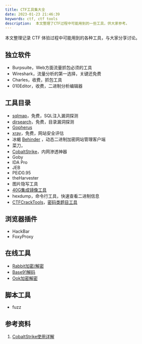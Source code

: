 ```yaml
---
title: CTF工具集大全
date: 2023-01-23 21:46:39
keywords: ctf, ctf tools
description:  本文整理了CTF过程中可能用到的一些工具，供大家参考。
---
```


本文整理记录 CTF 体验过程中可能用到的各种工具，与大家分享讨论。

## 独立软件

* Burpsuite，Web方面流量抓包必须的工具
* Wireshark，流量分析的第一选择，关键还免费
* Charles，收费，抓包工具
* 010Editor，收费，二进制分析编辑器

## 工具目录

* [sqlmap](http://codelinks.cn/2023/01/25/ctf-tools-sqlmap/)，免费，SQL注入漏洞探测
* [dirsearch](http://codelinks.cn/2023/01/26/ctf-tools-dirsearch/)，免费，目录漏洞探测
* [Gopherus](http://codelinks.cn/2023/01/27/ctf-tools-gopherus/)
* [xray](http://codelinks.cn/2023/02/24/ctf-tools-xray/)，免费，网站安全评估
* 冰蝎 [Behinder](https://github.com/rebeyond/Behinder/releases/) ，动态二进制加密网站管理客户端
* 菜刀，
* [CobaltStrike](https://www.cobaltstrike.com)，内网渗透神器
* Goby
* IDA Pro
* JEB
* PEiD0.95
* theHarvester
* 图片隐写工具
* [40G集成镜像工具](https://github.com/makoto56/penetration-suite-toolkit)
* hexdump，命令行工具，快速查看二进制信息
* [CTFCrackTools](https://github.com/0Chencc/CTFCrackTools)，[密码类题目工具](https://zhuanlan.zhihu.com/p/139492625)


## 浏览器插件

* HackBar
* FoxyProxy

## 在线工具

* [Rabbit加密/解密](https://www.sojson.com/encrypt_rabbit.html)
* [Base91解码](http://www.hiencode.com/base91.html)
* [Ook加密解密](https://www.splitbrain.org/services/ook)

## 脚本工具

* fuzz

## 参考资料

1. [CobaltStrike使用详解](https://zhuanlan.zhihu.com/p/359251293)